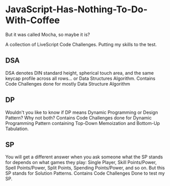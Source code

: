 # JavaScript-Has-Nothing-To-Do-With-Coffee
But it was called Mocha, so maybe it is?

A collection of LiveScript Code Challenges.
Putting my skills to the test.

## DSA 

DSA denotes DIN standard height, spherical touch area, and the same keycap profile across all rows... or Data Structures Algorithm.
Contains Code Challenges done for mostly Data Structure Algorithm

## DP

Wouldn't you like to know if DP means Dynamic Programming or Design Pattern?
Why not both? Contains Code Challenges done for Dynamic Programming Pattern containing Top-Down Memoization and Bottom-Up Tabulation.

## SP

You will get a different answer when you ask someone what the SP stands for depends on what games they play: Single Player, Skill Points/Power, Spell Points/Power, Split Points, Spending Points/Power, and so on.
But this SP stands for Solution Patterns. Contains Code Challenges Done to test my SP.